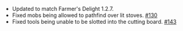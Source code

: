 - Updated to match Farmer's Delight 1.2.7.
- Fixed mobs being allowed to pathfind over lit stoves. [#130](https://github.com/MehVahdJukaar/FarmersDelightRefabricated/issues/130)
- Fixed tools being unable to be slotted into the cutting board. [#143](https://github.com/MehVahdJukaar/FarmersDelightRefabricated/issues/143)
